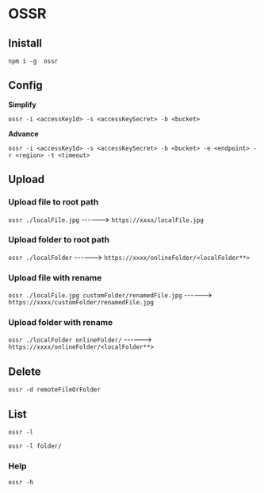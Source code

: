 # OSSR
## Inistall
`npm i -g  ossr`

## Config

**Simplify**

`ossr -i <accessKeyId> -s <accessKeySecret> -b <bucket>`

**Advance**

`ossr -i <accessKeyId> -s <accessKeySecret> -b <bucket> -e <endpoint> -r <region> -t <timeout>`

## Upload
### Upload file to root path
`ossr ./localFile.jpg` ------> `https://xxxx/localFile.jpg`
### Upload folder to root path
`ossr ./localFolder` ------> `https://xxxx/onlineFolder/<localFolder**>`

### Upload file with rename
`ossr ./localFile.jpg customFolder/renamedFile.jpg` ------> `https://xxxx/customFolder/renamedFile.jpg`

### Upload folder with rename
`ossr ./localFolder onlineFolder/` ------> `https://xxxx/onlineFolder/<localFolder**>`

## Delete
`ossr -d remoteFileOrFolder`

## List
`ossr -l`

`ossr -l folder/`

### Help
`ossr -h`
